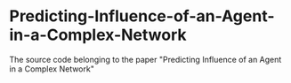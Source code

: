 Predicting-Influence-of-an-Agent-in-a-Complex-Network
=====================================================

The source code belonging to the paper "Predicting Influence of an Agent in a Complex Network"
